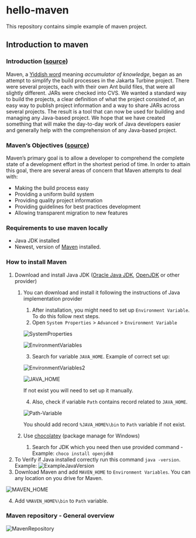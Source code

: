 # hello-maven

This repository contains simple example of maven project.

## Introduction to maven
### Introduction ([source](https://maven.apache.org/what-is-maven.html))
Maven, a [Yiddish word](https://en.wikipedia.org/wiki/Maven) meaning *accumulator of knowledge*, began as an attempt to simplify the build processes in the Jakarta Turbine project. There were several projects, each with their own Ant build files, that were all slightly different. JARs were checked into CVS. We wanted a standard way to build the projects, a clear definition of what the project consisted of, an easy way to publish project information and a way to share JARs across several projects.
The result is a tool that can now be used for building and managing any Java-based project. We hope that we have created something that will make the day-to-day work of Java developers easier and generally help with the comprehension of any Java-based project.

### Maven’s Objectives ([source](https://maven.apache.org/what-is-maven.html))
Maven’s primary goal is to allow a developer to comprehend the complete state of a development effort in the shortest period of time. In order to attain this goal, there are several areas of concern that Maven attempts to deal with:
* Making the build process easy
* Providing a uniform build system
* Providing quality project information
* Providing guidelines for best practices development
* Allowing transparent migration to new features

### Requirements to use maven locally
 * Java JDK installed
 * Newest, version of [Maven](https://maven.apache.org/download.cgi) installed.
 
### How to install Maven
1. Download and install Java JDK ([Oracle Java JDK](https://www.oracle.com/java/technologies/javase-jdk8-downloads.html), 
[OpenJDK](https://openjdk.java.net/install/) or other provider)
    1. You can download and install it following the instructions of Java implementation provider
        1. After installation, you might need to set up `Environment Variable`. To do this follow next steps.
        2. Open `System Properties` > `Advanced` > `Environment Variable`
        
        ![SystemProperties](images/SystemProperties.png) 
        
        ![EnvironmentVariables](images/EnvironmentVariables.png)
        
        3. Search for variable `JAVA_HOME`. Example of correct set up: 
        
        ![EnvironmentVariables2](images/EnvironmentVariables2.png) 
        
        ![JAVA_HOME](images/JAVA_HOME.png) 
        
        If not exist you will need to set up it manually.
        
        4. Also, check if variable `Path` contains record related to `JAVA_HOME`.
        
        ![Path-Variable](images/Path-Varaible.png) 
        
        You should add record `%JAVA_HOME%\bin` to `Path` variable if not exist. 
    2. Use [chocolatey](https://chocolatey.org/) (package manage for Windows)
        1. Search for JDK which you need then use provided command - Example: `choco install openjdk8`
2. To Verify if Java installed correctly run this command `java -version`. Example:
![ExampleJavaVersion](images/ExampleJavaVersion.png)
3. Download Maven and add `MAVEN_HOME` to `Environment Variables`. You can any location on you drive for Maven.

![MAVEN_HOME](images/MAVEN_HOME.png)

4. Add `%MAVEN_HOME%\bin` to `Path` variable.

### Maven repository - General overview
![MavenRepository](images/MavenRepository.jpg)